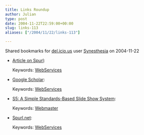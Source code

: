 ```yaml
---
title: Links Roundup
author: Julian
type: post
date: 2004-11-22T22:59:00+00:00
slug: links-113 
aliases: ["/2004/11/22/links-113"]

---
```

Shared bookmarks for [del.icio.us][1] user  [Synesthesia][2] on 2004-11-22

  * [Article on Spurl][3]:
   
    Keywords: [WebServices][4]
  * [Google Scholar][5]:
   
    Keywords: [WebServices][4]
  * [S5: A Simple Standards-Based Slide Show System][6]:
   
    Keywords: [Webmaster][7]
  * [Spurl.net][8]:
   
    Keywords: [WebServices][4]

 [1]: https://del.icio.us/
 [2]: https://del.icio.us/synesthesia
 [3]: https://partnerships.typepad.com/civic/ "https://partnerships.typepad.com/civic/"
 [4]: https://del.icio.us/synesthesia/WebServices
 [5]: https://scholar.google.com/ "https://scholar.google.com/"
 [6]: https://www.meyerweb.com/eric/tools/s5/ "https://www.meyerweb.com/eric/tools/s5/"
 [7]: https://del.icio.us/synesthesia/Webmaster
 [8]: https://www.spurl.net/ "https://www.spurl.net/"